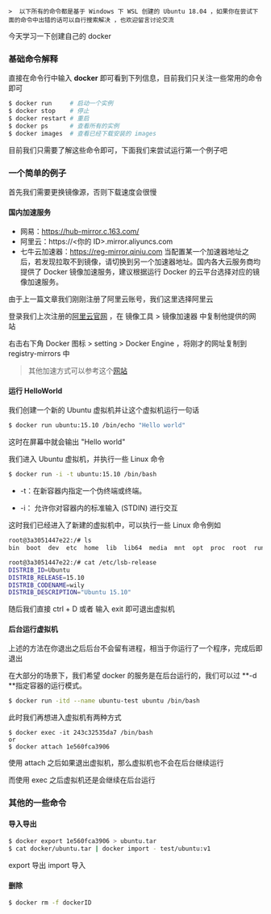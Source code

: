 ```
>  以下所有的命令都是基于 Windows 下 WSL 创建的 Ubuntu 18.04 ，如果你在尝试下面的命令中出错的话可以自行搜索解决 ，也欢迎留言讨论交流
```
今天学习一下创建自己的 docker

### 基础命令解释

直接在命令行中输入 **docker** 即可看到下列信息，目前我们只关注一些常用的命令即可


```bash
$ docker run     # 启动一个实例
$ docker stop    # 停止
$ docker restart # 重启
$ docker ps		 # 查看所有的实例
$ docker images  # 查看已经下载安装的 images
```

目前我们只需要了解这些命令即可，下面我们来尝试运行第一个例子吧



### 一个简单的例子
首先我们需要更换镜像源，否则下载速度会很慢
#### 国内加速服务

- 网易：https://hub-mirror.c.163.com/
- 阿里云：https://<你的 ID>.mirror.aliyuncs.com
- 七牛云加速器：https://reg-mirror.qiniu.com
当配置某一个加速器地址之后，若发现拉取不到镜像，请切换到另一个加速器地址。国内各大云服务商均提供了 Docker 镜像加速服务，建议根据运行 Docker 的云平台选择对应的镜像加速服务。

由于上一篇文章我们刚刚注册了阿里云账号，我们这里选择阿里云

登录我们上次注册的[阿里云官网](https://cr.console.aliyun.com/cn-hangzhou/instances/mirrors) ，在 镜像工具 > 镜像加速器 中复制他提供的网站

右击右下角 Docker 图标 > setting > Docker Engine ，将刚才的网址复制到 registry-mirrors 中

> 其他加速方式可以参考这个[网站](https://www.runoob.com/docker/docker-mirror-acceleration.html)

#### 运行 HelloWorld

我们创建一个新的 Ubuntu 虚拟机并让这个虚拟机运行一句话
```bash
$ docker run ubuntu:15.10 /bin/echo "Hello world"
```
这时在屏幕中就会输出 "Hello world"

我们进入 Ubuntu 虚拟机，并执行一些 Linux 命令
```bash
$ docker run -i -t ubuntu:15.10 /bin/bash
```

- -t：在新容器内指定一个伪终端或终端。

- -i： 允许你对容器内的标准输入 (STDIN) 进行交互

这时我们已经进入了新建的虚拟机中，可以执行一些 Linux 命令例如
```bash
root@3a3051447e22:/# ls
bin  boot  dev  etc  home  lib  lib64  media  mnt  opt  proc  root  run  sbin  srv  sys  tmp  usr  var

root@3a3051447e22:/# cat /etc/lsb-release 
DISTRIB_ID=Ubuntu
DISTRIB_RELEASE=15.10
DISTRIB_CODENAME=wily
DISTRIB_DESCRIPTION="Ubuntu 15.10"
```

随后我们直接 ctrl + D 或者 输入 exit 即可退出虚拟机

#### 后台运行虚拟机
上述的方法在你退出之后后台不会留有进程，相当于你运行了一个程序，完成后即退出

在大部分的场景下，我们希望 docker 的服务是在后台运行的，我们可以过 **-d **指定容器的运行模式。

```bash
$ docker run -itd --name ubuntu-test ubuntu /bin/bash
```

此时我们再想进入虚拟机有两种方式

```
$ docker exec -it 243c32535da7 /bin/bash
or
$ docker attach 1e560fca3906 
```

使用 attach 之后如果退出虚拟机，那么虚拟机也不会在后台继续运行

而使用 exec 之后虚拟机还是会继续在后台运行


### 其他的一些命令
#### 导入导出
```bash
$ docker export 1e560fca3906 > ubuntu.tar
$ cat docker/ubuntu.tar | docker import - test/ubuntu:v1
```
export 导出 
import 导入

#### 删除
```bash
$ docker rm -f dockerID
```